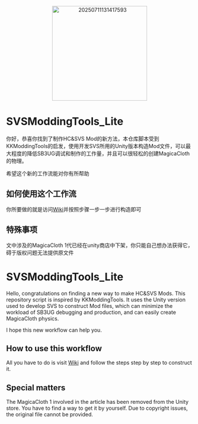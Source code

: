 <p align="center">
  <img width="256" height="256" alt="20250711131417593" src="https://github.com/user-attachments/assets/9bdc44f6-7ac1-4a78-9c91-2a6f8b363588" />
</p>

# SVSModdingTools_Lite

你好，恭喜你找到了制作HC&SVS Mod的新方法，本仓库脚本受到KKModdingTools的启发，使用开发SVS所用的Unity版本构造Mod文件，可以最大程度的降低SB3UG调试和制作的工作量，并且可以很轻松的创建MagicaCloth的物理。

希望这个新的工作流能对你有所帮助

## 如何使用这个工作流

你所要做的就是访问[Wiki](https://github.com/Asiwi/SVSModdingTools_Lite/wiki)并按照步骤一步一步进行构造即可

## 特殊事项

文中涉及的MagicaCloth 1代已经在unity商店中下架，你只能自己想办法获得它，碍于版权问题无法提供原文件

# SVSModdingTools_Lite

Hello, congratulations on finding a new way to make HC&SVS Mods. This repository script is inspired by KKModdingTools. It uses the Unity version used to develop SVS to construct Mod files, which can minimize the workload of SB3UG debugging and production, and can easily create MagicaCloth physics.

I hope this new workflow can help you.

## How to use this workflow

All you have to do is visit [Wiki](https://github.com/Asiwi/SVSModdingTools_Lite/wiki) and follow the steps step by step to construct it.

## Special matters

The MagicaCloth 1 involved in the article has been removed from the Unity store. You have to find a way to get it by yourself. Due to copyright issues, the original file cannot be provided.
